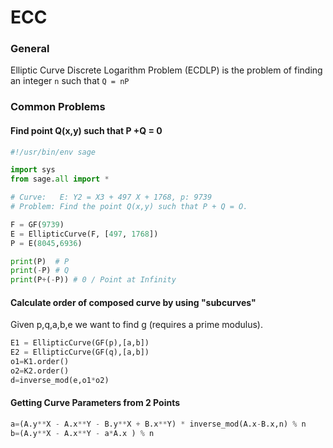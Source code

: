# ECC

### General

Elliptic Curve Discrete Logarithm Problem \(ECDLP\) is the problem of finding an integer `n` such that `Q = nP`

### Common Problems

#### Find point Q\(x,y\) such that P +Q = 0

```python
#!/usr/bin/env sage

import sys
from sage.all import *

# Curve:   E: Y2 = X3 + 497 X + 1768, p: 9739
# Problem: Find the point Q(x,y) such that P + Q = O.

F = GF(9739)
E = EllipticCurve(F, [497, 1768])
P = E(8045,6936)

print(P)  # P
print(-P) # Q
print(P+(-P)) # 0 / Point at Infinity
```

#### Calculate order of composed curve by using "subcurves"

Given p,q,a,b,e we want to find g \(requires a prime modulus\).

```python
E1 = EllipticCurve(GF(p),[a,b])
E2 = EllipticCurve(GF(q),[a,b])
o1=K1.order()
o2=K2.order()
d=inverse_mod(e,o1*o2)
```

#### Getting Curve Parameters from 2 Points

```python
a=(A.y**X - A.x**Y - B.y**X + B.x**Y) * inverse_mod(A.x-B.x,n) % n
b=(A.y**X - A.x**Y - a*A.x ) % n
```

